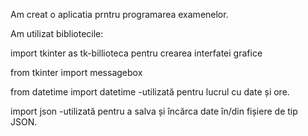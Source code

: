 Am creat o aplicatia prntru programarea examenelor.

Am utilizat bibliotecile:

import tkinter as tk-billioteca pentru crearea interfatei grafice

from tkinter import messagebox

from datetime import datetime -utilizată pentru lucrul cu date și ore.

import json -utilizată pentru a salva și încărca date în/din fișiere de tip JSON.
